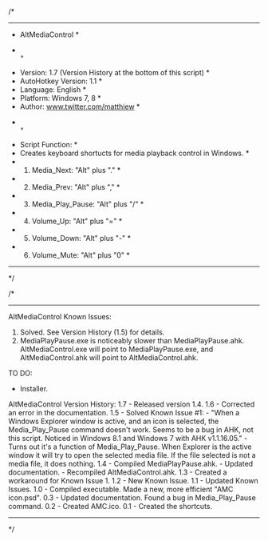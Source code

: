 /*
************************************************************************************************
* AltMediaControl                                                                              *
*                                                                                              *
* Version:              1.7 (Version History at the bottom of this script)                     *
* AutoHotkey Version:   1.1                                                                    *
* Language:             English                                                                *
* Platform:             Windows 7, 8                                                           *
* Author:               www.twitter.com/matthiew                                               *
*                                                                                              *
* Script Function:                                                                             *
* Creates keyboard shortucts for media playback control in Windows.                            *
* 1. Media_Next: "Alt" plus "."                                                                *
* 2. Media_Prev: "Alt" plus ","                                                                *
* 3. Media_Play_Pause: "Alt" plus "/"                                                          *
* 4. Volume_Up: "Alt" plus "="                                                                 *
* 5. Volume_Down: "Alt" plus "-"                                                               *
* 6. Volume_Mute: "Alt" plus "0"                                                               *
************************************************************************************************
*/




/*
************************************************************************************************
AltMediaControl Known Issues:
1. Solved. See Version History (1.5) for details.
2. MediaPlayPause.exe is noticeably slower than MediaPlayPause.ahk. AltMediaControl.exe will
   point to MediaPlayPause.exe, and AltMediaControl.ahk will point to AltMediaControl.ahk.


TO DO:
 - Installer.


AltMediaControl Version History:
1.7 - Released version 1.4.
1.6 - Corrected an error in the documentation.
1.5 - Solved Known Issue #1:
       - "When a Windows Explorer window is active, and an icon is selected, the
         Media_Play_Pause command doesn't work. Seems to be a bug in AHK, not this script.
         Noticed in Windows 8.1 and Windows 7 with AHK v1.1.16.05."
       - Turns out it's a function of Media_Play_Pause. When Explorer is
         the active window it will try to open the selected media file. If the file selected
         is not a media file, it does nothing.
1.4 - Compiled MediaPlayPause.ahk.
    - Updated documentation.
    - Recompiled AltMediaControl.ahk.
1.3 - Created a workaround for Known Issue 1.
1.2 - New Known Issue.
1.1 - Updated Known Issues.
1.0 - Compiled executable. Made a new, more efficient "AMC icon.psd".
0.3 - Updated documentation. Found a bug in Media_Play_Pause command.
0.2 - Created AMC.ico.
0.1 - Created the shortcuts.
************************************************************************************************
*/